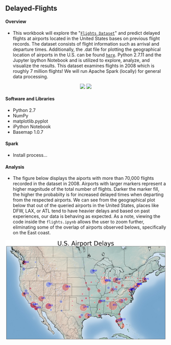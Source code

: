 ## Delayed-Flights

#### Overview
- This workbook will explore the "[`Flights Dataset`](http://stat-computing.org/dataexpo/2009/the-data.html)" and predict delayed flights at airports located in the United States bases on previous flight records. The dataset consists of flight information such as arrival and departure times. Additionally, the .dat file for plotting the geographical location of airports in the U.S. can be found [`here`](https://github.com/jpatokal/openflights/blob/master/data/airports.dat). Python 2.7.11  and the Jupyter Ipython Notebook and is utilized to explore, analyze, and visualize the results. This dataset examines flights in 2008 which is roughly 7 million flights! We will run Apache Spark (locally) for general data processing. 

<p align = "center">
<img src = "https://upload.wikimedia.org/wikipedia/commons/e/ea/Spark-logo-192x100px.png">
<img src = "http://www.vtkom.com/wp-content/uploads/2015/01/postgresql_logo-555px-150x150.png">
</p>

#### Software and Libraries
- Python 2.7
- NumPy
- matplotlib.pyplot 
- iPython Notebook
- Basemap 1.0.7

#### Spark

- Install process...

#### Analysis 

- The figure below displays the aiports with more than 70,000 flights recorded in the dataset in 2008. Airports with larger markers represent a higher magnitude of the total number of flights. Darker the marker fill, the higher the probabiity is for increased delayed times when departing from the respected airports. We can see from the geographical plot below that out of the queried airports in the United States, places like DFW, LAX, or ATL tend to have heavier delays and based on past experiences, our data is behaving as expected. As a note, viewing the code inside the `flights.ipynb` allows the user to zoom further, eliminating some of the overlap of airports observed belows, specifically on the East coast. 

![alt tab](delayed_flights_plot.png)
